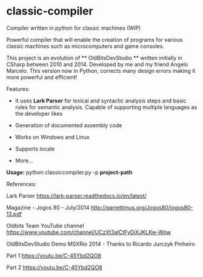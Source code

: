 # classic-compiler
Compiler written in python for classic machines (WIP)

Powerful compiler that will enable the creation of programs for various classic machines such as microcomputers and game consoles. 

This project is an evolution of ** OldBitsDevStudio ** written initially in CSharp between 2010 and 2014. Developed by me and my friend Angelo Marcelo. This version now in Python, corrects many design errors making it more powerful and efficient!

Features:

- It uses **Lark Parser** for lexical and syntactic analysis steps and basic rules for semantic analysis. Capable of supporting multiple languages as the developer likes

- Generation of documented assembly code

- Works on Windows and Linux

- Supports locale

- More...

**Usage:** python classiccompiler.py -p **project-path**

References:

Lark Parser
https://lark-parser.readthedocs.io/en/latest/

Magazine - Jogos 80 - July/2014
http://garrettimus.org/Jogos80/jogos80-13.pdf

Oldbits Team YouTube channel
https://www.youtube.com/channel/UCzXt3aICtFyDiXJKLKw-Wqw

OldBitsDevStudio Demo MSXRio 2014 - Thanks to Ricardo Jurczyk Pinheiro

Part 1
https://youtu.be/C-45Ybd2QO8

Part 2
https://youtu.be/C-45Ybd2QO8
